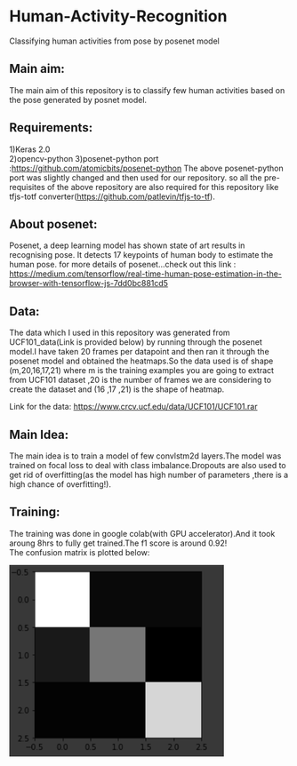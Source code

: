 # Human-Activity-Recognition
Classifying human activities from pose by posenet model

## Main aim:
The main aim of this repository is to classify few human activities based on the pose generated by posnet model.

## Requirements:
1)Keras 2.0<br/>
2)opencv-python
3)posenet-python port :https://github.com/atomicbits/posenet-python
The above posenet-python port was slightly changed and then used for our repository.
so all the pre-requisites of the above repository are also required for this repository like tfjs-totf converter(https://github.com/patlevin/tfjs-to-tf).
## About posenet:
Posenet, a deep learning model has shown state of art results in recognising pose.
It detects 17 keypoints of human body to estimate the human pose.
for more details of posenet...check out this link : https://medium.com/tensorflow/real-time-human-pose-estimation-in-the-browser-with-tensorflow-js-7dd0bc881cd5
## Data:
The data which I used in this repository was generated from UCF101_data(Link is provided below) by running through the posenet model.I have taken 20 frames per datapoint and then ran it through the posenet model and obtained the heatmaps.So the data used is of shape (m,20,16,17,21) where m is the training examples you are going to extract from UCF101 dataset ,20 is the number of frames we are considering to create the dataset and (16 ,17 ,21) is the shape of heatmap.<br/>

Link for the data: https://www.crcv.ucf.edu/data/UCF101/UCF101.rar

## Main Idea:
The main idea is to train a model of few convlstm2d layers.The model was trained on focal loss to deal with class imbalance.Dropouts are also used to get rid of overfitting(as the model has high number of parameters ,there is a high chance of overfitting!).

## Training:
The training was done in google colab(with GPU accelerator).And it took aroung 8hrs to fully get trained.The f1 score is around 0.92!<br/>
The confusion matrix is plotted below:<br/>

!["confusion_matrix"](https://github.com/mano3-1/Human-Activity-Recognition/blob/master/details/cm.PNG)

